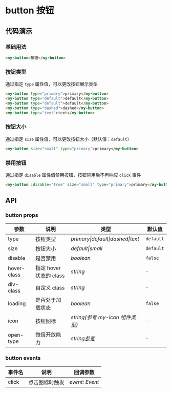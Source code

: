# button 按钮

## 代码演示

### 基础用法

```html
<my-button>按钮</my-button>
```

### 按钮类型

通过指定 `type` 属性值，可以更改按钮展示类型

```html
<my-button type="primary">primary</my-button>
<my-button type="default">default</my-button>
<my-button type="default">default</my-button>
<my-button type="dashed">dashed</my-button>
<my-button type="text">text</my-button>
```

### 按钮大小

通过指定 `size` 属性值，可以更改按钮大小（默认值：`default`）

```html
<my-button size="small" type="primary">primary</my-button>
```

### 禁用按钮

通过指定 `disable` 属性值禁用按钮，按钮禁用后不再响应 `click` 事件

```html
<my-button :disable="true" size="small" type="primary">primary</my-button>
```

## API

### button props

| 参数        | 说明                    | 类型                                                                                   | 默认值    |
| ----------- | ----------------------- | -------------------------------------------------------------------------------------- | --------- |
| type        | 按钮类型                | _primary\|default\|dashed\|text_                                                       | `default` |
| size        | 按钮大小                | _default\|small_                                                                       | `default` |
| disable     | 是否禁用                | _boolean_                                                                              | `false`   |
| hover-class | 指定 hover 状态的 class | _string_                                                                               | `-`       |
| div-class   | 自定义 class            | _string_                                                                               | `-`       |
| loading     | 是否处于加载状态        | _boolean_                                                                              | `false`   |
| icon        | 按钮图标                | _string(参考 my-icon 组件类型)_                                                        | `-`       |
| open-type   | 微信开放能力            | _string[参考](https://developers.weixin.qq.com/miniprogram/dev/component/button.html)_ | `-`       |

### button events

| 事件名 | 说明           | 回调参数       |
| ------ | -------------- | -------------- |
| click  | 点击图标时触发 | _event: Event_ |
